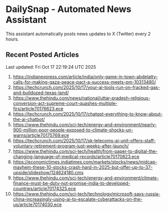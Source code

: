 # DailySnap - Automated News Assistant

This assistant automatically posts news updates to X (Twitter) every 2 hours.

## Recent Posted Articles

Last updated: Fri Oct 17 22:19:24 UTC 2025

1. https://indianexpress.com/article/india/only-game-in-town-abdelatty-calls-for-making-gaza-peace-pact-a-success-meets-pm-10313480/
2. https://techcrunch.com/2025/10/17/your-ai-tools-run-on-fracked-gas-and-bulldozed-texas-land/
3. https://www.thehindu.com/news/national/uttar-pradesh-religious-conversion-act-supreme-court-quashes-multiple-firs/article70176623.ece
4. https://techcrunch.com/2025/10/17/chatgpt-everything-to-know-about-the-ai-chatbot/
5. https://www.thehindu.com/sci-tech/energy-and-environment/nearly-900-million-poor-people-exposed-to-climate-shocks-un-warns/article70175769.ece
6. https://techcrunch.com/2025/10/17/sk-telecoms-ai-unit-offers-staff-voluntary-retirement-program-just-weeks-after-launch/
7. https://www.thehindu.com/sci-tech/health/from-paper-to-digital-the-changing-language-of-medical-records/article70170823.ece
8. https://economictimes.indiatimes.com/markets/stocks/news/midcap-mayhem-these-10-stocks-crash-hard-in-2025-but-offer-up-to-37-upside/slideshow/124624180.cms
9. https://www.thehindu.com/sci-tech/energy-and-environment/climate-finance-must-be-duty-not-promise-india-to-developed-countries/article70174325.ece
10. https://www.thehindu.com/sci-tech/technology/microsoft-says-russia-china-increasingly-using-ai-to-escalate-cyberattacks-on-the-us/article70174030.ece
